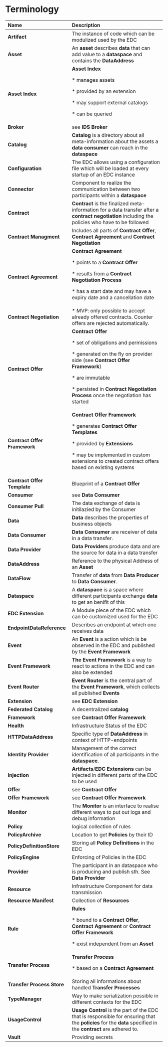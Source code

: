 # Terminology

| Name                         | Description                                         |
|:-----------------------------|:---                                                 |
| **Artifact**                 | The instance of code which can be modulized used by the EDC
| **Asset**                    | An **asset** describes **data** that can add value to a **dataspace** and contains the **DataAddress**
| **Asset Index**              | **Asset Index**<p>* manages assets<p>* provided by an extension<p>* may support external catalogs<p>* can be queried 
| **Broker**                   | see **IDS Broker**
| **Catalog**                  | **Catalog** is a directory about all meta-information about the assets a **data consumer** can reach in the **dataspace**
| **Configuration**            | The EDC allows using a configuration file which will be loaded at every startup of an EDC instance
| **Connector**                | Component to realize the communication between two participants within a **dataspace**
| **Contract**                 | **Contract** is the finalized meta-information for a data transfer after a **contract negotiation** including the policies who have to be followed
| **Contract Managment**       | Includes all parts of **Contract Offer**, **Contract Agreement** and **Contract Negotiation**
| **Contract Agreement**       | **Contract Agreement**<p>* points to a **Contract Offer**<p>* results from a **Contract Negotiation Process**<p>* has a start date and may have a expiry date and a cancellation date
| **Contract Negotiation**     | * MVP: only possible to accept already offered contracts. Counter offers are rejected automatically.
| **Contract Offer**           | **Contract Offer**<p>* set of obligations and permissions<p>* generated on the fly on provider side (see **Contract Offer Framework**)<p>* are immutable<p>* persisted in **Contract Negotiation Process** once the negotiation has started<p>
| **Contract Offer Framework** | **Contract Offer Framework**<p>* generates **Contract Offer Templates**<p>* provided by **Extensions**<p>* may be implemented in custom extensions to created contract offers based on existing systems
| **Contract Offer Template**  | Blueprint of a **Contract Offer**
| **Consumer**                 | see **Data Consumer**
| **Consumer Pull**            | The data exchange of data is initilazied by the Consumer
| **Data**                     | **Data** describes the properties of business objects
| **Data Consumer**            | **Data Consumer** are receiver of data in a data transfer.
| **Data Provider**            | **Data Providers** produce data and are the source for data in a data transfer
| **DataAddress**              | Reference to the physical Address of an **Asset**
| **DataFlow**                 | Transfer of **data** from **Data Producer** to **Data Consumer**.
| **Dataspace**                | A **dataspace** is a space where different participants exchange **data** to get an benifit of this
| **EDC Extension**            | A Module piece of the EDC which can be customized used for the EDC
| **EndpointDataReference**    | Describes an endpoint at which one receives data
| **Event**                    | An **Event** is a action which is be observed in the EDC and published by the **Event Framework**
| **Event Framework**          | **The Event Framework** is a way to react to actions in the EDC and can also be extended
| **Event Router**             | **Event Router** is the central part of the **Event Framework**, which collects all published **Events**
| **Extension**                | see **EDC Extension**
| **Federated Catalog**        | A decentralized **catalog**
| **Framework**                | see **Contract Offer Framework**
| **Health**                   | Infrastructure Status of the EDC
| **HTTPDataAddress**          | Specific type of **DataAddress** in context of HTTP-endpoints
| **Identity Provider**        | Management of the correct identification of all participants in the **dataspace**.
| **Injection**                | **Artifacts**/**EDC Extensions** can be injected in different parts of the EDC to be used 
| **Offer**                    | see **Contract Offer**
| **Offer Framework**          | see **Contract Offer Framework**
| **Monitor**                  | The **Monitor** is an interface to realise different ways to put out logs and debug information
| **Policy**                   | logical collection of rules
| **PolicyArchive**            | Location to get **Policies** by their ID
| **PolicyDefinitionStore**    | Storing all **Policy Definitions** in the EDC
| **PolicyEngine**             | Enforcing of Policies in the EDC
| **Provider**                 | The participant in an dataspace who is producing and publish sth. See **Data Provider**
| **Resource**                 | Infrastructure Component for data transmission
| **Resource Manifest**        | Collection of **Resources**
| **Rule**                     | **Rules**<p>* bound to a **Contract Offer**, **Contract Agreement** or **Contract Offer Framework**<p>* exist independent from an **Asset**
| **Transfer Process**         | **Transfer Process**<p>* based on a **Contract Agreement**
| **Transfer Process Store**   | Storing all informations about handled **Transfer Processes**
| **TypeManager**              | Way to make serialization possible in different contexts for the EDC
| **UsageControl**             | **Usage Control** is the part of the EDC that is responsible for ensuring that the **policies** for the **data** specified in the **contract** are adhered to.
| **Vault**                    | Providing secrets